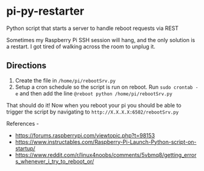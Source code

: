 # pi-py-restarter
Python script that starts a server to handle reboot requests via REST

Sometimes my Raspberry Pi SSH session will hang, and the only solution is a restart. I got tired of walking across the room to unplug it.

## Directions

1. Create the file in `/home/pi/rebootSrv.py`
2. Setup a cron schedule so the script is run on reboot. Run `sudo crontab -e` and then add the line `@reboot python /home/pi/rebootSrv.py`

That should do it! Now when you reboot your pi you should be able to trigger the script by navigating to `http://X.X.X.X:6502/rebootSrv.py`

References -
* https://forums.raspberrypi.com/viewtopic.php?t=98153
* https://www.instructables.com/Raspberry-Pi-Launch-Python-script-on-startup/
* https://www.reddit.com/r/linux4noobs/comments/5vbmq8/getting_errors_whenever_i_try_to_reboot_or/
